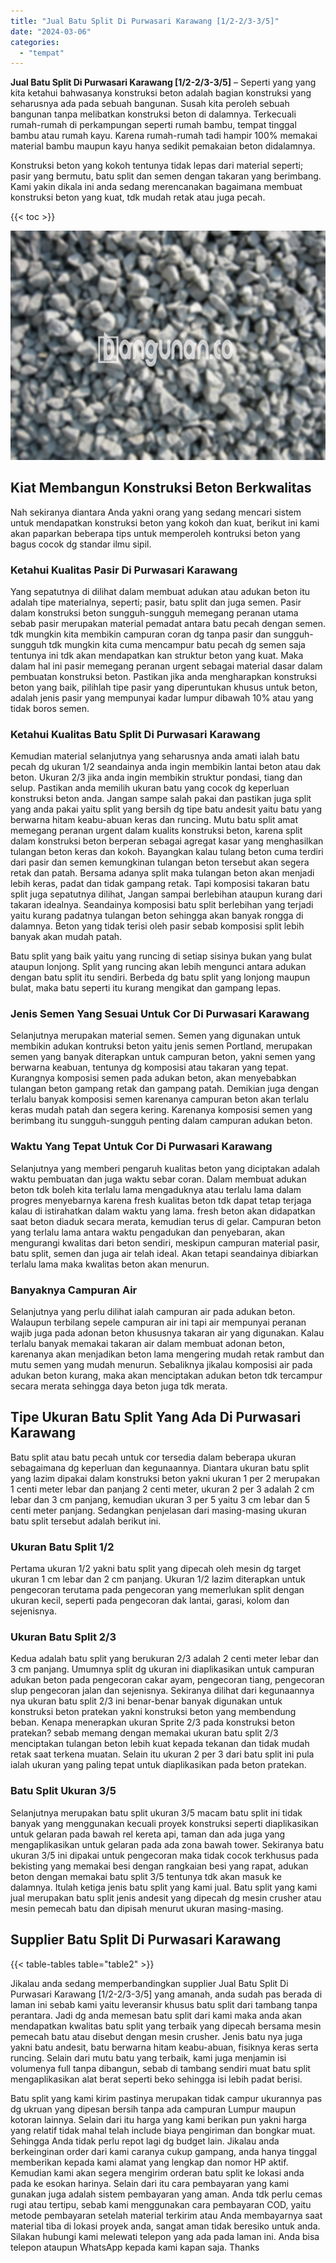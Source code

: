 ```yaml
---
title: "Jual Batu Split Di Purwasari Karawang [1/2-2/3-3/5]"
date: "2024-03-06"
categories: 
  - "tempat"
---
```


**Jual Batu Split Di Purwasari Karawang \[1/2-2/3-3/5\]** – Seperti yang yang kita ketahui bahwasanya konstruksi beton adalah bagian konstruksi yang seharusnya ada pada sebuah bangunan. Susah kita peroleh sebuah bangunan tanpa melibatkan konstruksi beton di dalamnya. Terkecuali rumah-rumah di perkampungan seperti rumah bambu, tempat tinggal bambu atau rumah kayu. Karena rumah-rumah tadi hampir 100% memakai material bambu maupun kayu hanya sedikit pemakaian beton didalamnya.

Konstruksi beton yang kokoh tentunya tidak lepas dari material seperti; pasir yang bermutu, batu split dan semen dengan takaran yang berimbang. Kami yakin dikala ini anda sedang merencanakan bagaimana membuat konstruksi beton yang kuat, tdk mudah retak atau juga pecah.

{{< toc >}}

![Jual Batu Split Di Purwasari Karawang [1/2-2/3-3/5]](/images/jual-batu-split-36.png)

## Kiat Membangun Konstruksi Beton Berkwalitas

Nah sekiranya diantara Anda yakni orang yang sedang mencari sistem untuk mendapatkan konstruksi beton yang kokoh dan kuat, berikut ini kami akan paparkan beberapa tips untuk memperoleh kontruksi beton yang bagus cocok dg standar ilmu sipil.

### Ketahui Kualitas Pasir Di Purwasari Karawang

Yang sepatutnya di dilihat dalam membuat adukan atau adukan beton itu adalah tipe materialnya, seperti; pasir, batu split dan juga semen. Pasir dalam konstruksi beton sungguh-sungguh memegang peranan utama sebab pasir merupakan material pemadat antara batu pecah dengan semen. tdk mungkin kita membikin campuran coran dg tanpa pasir dan sungguh-sungguh tdk mungkin kita cuma mencampur batu pecah dg semen saja tentunya ini tdk akan mendapatkan kan struktur beton yang kuat. Maka dalam hal ini pasir memegang peranan urgent sebagai material dasar dalam pembuatan konstruksi beton. Pastikan jika anda mengharapkan konstruksi beton yang baik, pilihlah tipe pasir yang diperuntukan khusus untuk beton, adalah jenis pasir yang mempunyai kadar lumpur dibawah 10% atau yang tidak boros semen.

### Ketahui Kualitas Batu Split Di Purwasari Karawang

Kemudian material selanjutnya yang seharusnya anda amati ialah batu pecah dg ukuran 1/2 seandainya anda ingin membikin lantai beton atau dak beton. Ukuran 2/3 jika anda ingin membikin struktur pondasi, tiang dan selup. Pastikan anda memilih ukuran batu yang cocok dg keperluan konstruksi beton anda. Jangan sampe salah pakai dan pastikan juga split yang anda pakai yaitu split yang bersih dg tipe batu andesit yaitu batu yang berwarna hitam keabu-abuan keras dan runcing. Mutu batu split amat memegang peranan urgent dalam kualits konstruksi beton, karena split dalam konstruksi beton berperan sebagai agregat kasar yang menghasilkan tulangan beton keras dan kokoh. Bayangkan kalau tulang beton cuma terdiri dari pasir dan semen kemungkinan tulangan beton tersebut akan segera retak dan patah. Bersama adanya split maka tulangan beton akan menjadi lebih keras, padat dan tidak gampang retak. Tapi komposisi takaran batu split juga sepatutnya dilihat, Jangan sampai berlebihan ataupun kurang dari takaran idealnya. Seandainya komposisi batu split berlebihan yang terjadi yaitu kurang padatnya tulangan beton sehingga akan banyak rongga di dalamnya. Beton yang tidak terisi oleh pasir sebab komposisi split lebih banyak akan mudah patah.

Batu split yang baik yaitu yang runcing di setiap sisinya bukan yang bulat ataupun lonjong. Split yang runcing akan lebih mengunci antara adukan dengan batu split itu sendiri. Berbeda dg batu split yang lonjong maupun bulat, maka batu seperti itu kurang mengikat dan gampang lepas.

### Jenis Semen Yang Sesuai Untuk Cor Di Purwasari Karawang

Selanjutnya merupakan material semen. Semen yang digunakan untuk membikin adukan kontruksi beton yaitu jenis semen Portland, merupakan semen yang banyak diterapkan untuk campuran beton, yakni semen yang berwarna keabuan, tentunya dg komposisi atau takaran yang tepat. Kurangnya komposisi semen pada adukan beton, akan menyebabkan tulangan beton gampang retak dan gampang patah. Demikian juga dengan terlalu banyak komposisi semen karenanya campuran beton akan terlalu keras mudah patah dan segera kering. Karenanya komposisi semen yang berimbang itu sungguh-sungguh penting dalam campuran adukan beton.

### Waktu Yang Tepat Untuk Cor Di Purwasari Karawang

Selanjutnya yang memberi pengaruh kualitas beton yang diciptakan adalah waktu pembuatan dan juga waktu sebar coran. Dalam membuat adukan beton tdk boleh kita terlalu lama mengaduknya atau terlalu lama dalam progres menyebarnya karena fresh kualitas beton tdk dapat tetap terjaga kalau di istirahatkan dalam waktu yang lama. fresh beton akan didapatkan saat beton diaduk secara merata, kemudian terus di gelar. Campuran beton yang terlalu lama antara waktu pengadukan dan penyebaran, akan mengurangi kwalitas dari beton sendiri, meskipun campuran material pasir, batu split, semen dan juga air telah ideal. Akan tetapi seandainya dibiarkan terlalu lama maka kwalitas beton akan menurun.

### Banyaknya Campuran Air

Selanjutnya yang perlu dilihat ialah campuran air pada adukan beton. Walaupun terbilang sepele campuran air ini tapi air mempunyai peranan wajib juga pada adonan beton khususnya takaran air yang digunakan. Kalau terlalu banyak memakai takaran air dalam membuat adonan beton, karenanya akan menjadikan beton lama mengering mudah retak rambut dan mutu semen yang mudah menurun. Sebaliknya jikalau komposisi air pada adukan beton kurang, maka akan menciptakan adukan beton tdk tercampur secara merata sehingga daya beton juga tdk merata.

## Tipe Ukuran Batu Split Yang Ada Di Purwasari Karawang

Batu split atau batu pecah untuk cor tersedia dalam beberapa ukuran sebagaimana dg keperluan dan kegunaannya. Diantara ukuran batu split yang lazim dipakai dalam konstruksi beton yakni ukuran 1 per 2 merupakan 1 centi meter lebar dan panjang 2 centi meter, ukuran 2 per 3 adalah 2 cm lebar dan 3 cm panjang, kemudian ukuran 3 per 5 yaitu 3 cm lebar dan 5 centi meter panjang. Sedangkan penjelasan dari masing-masing ukuran batu split tersebut adalah berikut ini.

### Ukuran Batu Split 1/2

Pertama ukuran 1/2 yakni batu split yang dipecah oleh mesin dg target ukuran 1 cm lebar dan 2 cm panjang. Ukuran 1/2 lazim diterapkan untuk pengecoran terutama pada pengecoran yang memerlukan split dengan ukuran kecil, seperti pada pengecoran dak lantai, garasi, kolom dan sejenisnya.

### Ukuran Batu Split 2/3

Kedua adalah batu split yang berukuran 2/3 adalah 2 centi meter lebar dan 3 cm panjang. Umumnya split dg ukuran ini diaplikasikan untuk campuran adukan beton pada pengecoran cakar ayam, pengecoran tiang, pengecoran slup pengecoran jalan dan sejenisnya. Sekiranya dilihat dari kegunaannya nya ukuran batu split 2/3 ini benar-benar banyak digunakan untuk konstruksi beton pratekan yakni konstruksi beton yang membendung beban. Kenapa menerapkan ukuran Sprite 2/3 pada konstruksi beton pratekan? sebab memang dengan memakai ukuran batu split 2/3 menciptakan tulangan beton lebih kuat kepada tekanan dan tidak mudah retak saat terkena muatan. Selain itu ukuran 2 per 3 dari batu split ini pula ialah ukuran yang paling tepat untuk diaplikasikan pada beton pratekan.

### Batu Split Ukuran 3/5

Selanjutnya merupakan batu split ukuran 3/5 macam batu split ini tidak banyak yang menggunakan kecuali proyek konstruksi seperti diaplikasikan untuk gelaran pada bawah rel kereta api, taman dan ada juga yang mengaplikasikan untuk gelaran pada ada zona bawah tower. Sekiranya batu ukuran 3/5 ini dipakai untuk pengecoran maka tidak cocok terkhusus pada bekisting yang memakai besi dengan rangkaian besi yang rapat, adukan beton dengan memakai batu split 3/5 tentunya tdk akan masuk ke dalamnya. Itulah ketiga jenis batu split yang kami jual. Batu split yang kami jual merupakan batu split jenis andesit yang dipecah dg mesin crusher atau mesin pemecah batu dan dipisah menurut ukuran masing-masing.

## Supplier Batu Split Di Purwasari Karawang

{{< table-tables table="table2" >}}

Jikalau anda sedang memperbandingkan supplier Jual Batu Split Di Purwasari Karawang \[1/2-2/3-3/5\] yang amanah, anda sudah pas berada di laman ini sebab kami yaitu leveransir khusus batu split dari tambang tanpa perantara. Jadi dg anda memesan batu split dari kami maka anda akan mendapatkan kwalitas batu split yang terbaik yang dipecah bersama mesin pemecah batu atau disebut dengan mesin crusher. Jenis batu nya juga yakni batu andesit, batu berwarna hitam keabu-abuan, fisiknya keras serta runcing. Selain dari mutu batu yang terbaik, kami juga menjamin isi volumenya full tanpa dibangun, sebab di tambang sendiri muat batu split mengaplikasikan alat berat seperti beko sehingga isi lebih padat berisi.

Batu split yang kami kirim pastinya merupakan tidak campur ukurannya pas dg ukruan yang dipesan bersih tanpa ada campuran Lumpur maupun kotoran lainnya. Selain dari itu harga yang kami berikan pun yakni harga yang relatif tidak mahal telah include biaya pengiriman dan bongkar muat. Sehingga Anda tidak perlu repot lagi dg budget lain. Jikalau anda berkeinginan order dari kami caranya cukup gampang, anda hanya tinggal memberikan kepada kami alamat yang lengkap dan nomor HP aktif. Kemudian kami akan segera mengirim orderan batu split ke lokasi anda pada ke esokan harinya. Selain dari itu cara pembayaran yang kami gunakan juga adalah sistem pembayaran yang aman. Anda tdk perlu cemas rugi atau tertipu, sebab kami menggunakan cara pembayaran COD, yaitu metode pembayaran setelah material terkirim atau Anda membayarnya saat material tiba di lokasi proyek anda, sangat aman tidak beresiko untuk anda. Silakan hubungi kami melewati telepon yang ada pada laman ini. Anda bisa telepon ataupun WhatsApp kepada kami kapan saja. Thanks
